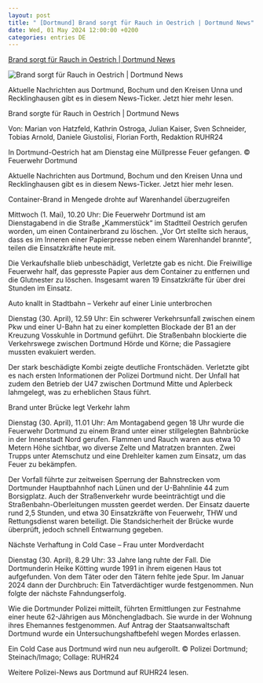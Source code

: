 ```yaml
---
layout: post
title: " [Dortmund] Brand sorgt für Rauch in Oestrich | Dortmund News"
date: Wed, 01 May 2024 12:00:00 +0200
categories: entries DE
---
```

[Brand sorgt für Rauch in Oestrich | Dortmund News](https://www.ruhr24.de/dortmund/dortmund-nrw-news-heute-aktuell-nachrichten-verkehr-brand-feuerwehr-megede-oestrich-92337204.html)

![Brand sorgt für Rauch in Oestrich | Dortmund News](https://www.ruhr24.de/assets/images/34/463/34463108-dortmund-oestrich-brand-muellpresse-feuerwehr-2024-2DQ1wm2Mlefe.jpg)

Aktuelle Nachrichten aus Dortmund, Bochum und den Kreisen Unna und Recklinghausen gibt es in diesem News-Ticker. Jetzt hier mehr lesen.

Brand sorgte für Rauch in Oestrich | Dortmund News

Von: Marian von Hatzfeld, Kathrin Ostroga, Julian Kaiser, Sven Schneider, Tobias Arnold, Daniele Giustolisi, Florian Forth, Redaktion RUHR24

In Dortmund-Oestrich hat am Dienstag eine Müllpresse Feuer gefangen. © Feuerwehr Dortmund

Aktuelle Nachrichten aus Dortmund, Bochum und den Kreisen Unna und Recklinghausen gibt es in diesem News-Ticker. Jetzt hier mehr lesen.

Container-Brand in Mengede drohte auf Warenhandel überzugreifen

Mittwoch (1. Mai), 10.20 Uhr: Die Feuerwehr Dortmund ist am Dienstagabend in die Straße „Kammerstück“ im Stadtteil Oestrich gerufen worden, um einen Containerbrand zu löschen. „Vor Ort stellte sich heraus, dass es im Inneren einer Papierpresse neben einem Warenhandel brannte“, teilen die Einsatzkräfte heute mit.

Die Verkaufshalle blieb unbeschädigt, Verletzte gab es nicht. Die Freiwillige Feuerwehr half, das gepresste Papier aus dem Container zu entfernen und die Glutnester zu löschen. Insgesamt waren 19 Einsatzkräfte für über drei Stunden im Einsatz.

Auto knallt in Stadtbahn – Verkehr auf einer Linie unterbrochen

Dienstag (30. April), 12.59 Uhr: Ein schwerer Verkehrsunfall zwischen einem Pkw und einer U-Bahn hat zu einer kompletten Blockade der B1 an der Kreuzung Vosskuhle in Dortmund geführt. Die Straßenbahn blockierte die Verkehrswege zwischen Dortmund Hörde und Körne; die Passagiere mussten evakuiert werden.

Der stark beschädigte Kombi zeigte deutliche Frontschäden. Verletzte gibt es nach ersten Informationen der Polizei Dortmund nicht. Der Unfall hat zudem den Betrieb der U47 zwischen Dortmund Mitte und Aplerbeck lahmgelegt, was zu erheblichen Staus führt.

Brand unter Brücke legt Verkehr lahm

Dienstag (30. April), 11.01 Uhr: Am Montagabend gegen 18 Uhr wurde die Feuerwehr Dortmund zu einem Brand unter einer stillgelegten Bahnbrücke in der Innenstadt Nord gerufen. Flammen und Rauch waren aus etwa 10 Metern Höhe sichtbar, wo diverse Zelte und Matratzen brannten. Zwei Trupps unter Atemschutz und eine Drehleiter kamen zum Einsatz, um das Feuer zu bekämpfen.

Der Vorfall führte zur zeitweisen Sperrung der Bahnstrecken vom Dortmunder Hauptbahnhof nach Lünen und der U-Bahnlinie 44 zum Borsigplatz. Auch der Straßenverkehr wurde beeinträchtigt und die Straßenbahn-Oberleitungen mussten geerdet werden. Der Einsatz dauerte rund 2,5 Stunden, und etwa 30 Einsatzkräfte von Feuerwehr, THW und Rettungsdienst waren beteiligt. Die Standsicherheit der Brücke wurde überprüft, jedoch schnell Entwarnung gegeben.

Nächste Verhaftung in Cold Case – Frau unter Mordverdacht

Dienstag (30. April), 8.29 Uhr: 33 Jahre lang ruhte der Fall. Die Dortmunderin Heike Kötting wurde 1991 in ihrem eigenen Haus tot aufgefunden. Von dem Täter oder den Tätern fehlte jede Spur. Im Januar 2024 dann der Durchbruch: Ein Tatverdächtiger wurde festgenommen. Nun folgte der nächste Fahndungserfolg.

Wie die Dortmunder Polizei mitteilt, führten Ermittlungen zur Festnahme einer heute 62-Jährigen aus Mönchengladbach. Sie wurde in der Wohnung ihres Ehemannes festgenommen. Auf Antrag der Staatsanwaltschaft Dortmund wurde ein Untersuchungshaftbefehl wegen Mordes erlassen.

Ein Cold Case aus Dortmund wird nun neu aufgerollt. © Polizei Dortmund; Steinach/Imago; Collage: RUHR24

Weitere Polizei-News aus Dortmund auf RUHR24 lesen.

